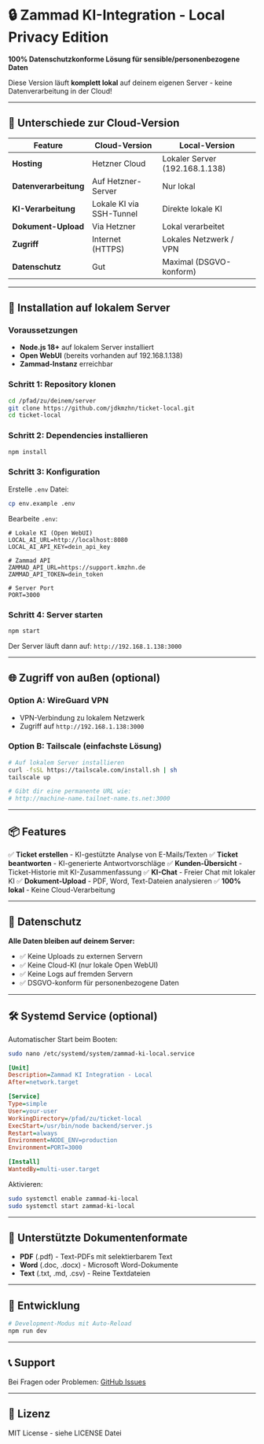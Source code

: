 # 🔒 Zammad KI-Integration - Local Privacy Edition

**100% Datenschutzkonforme Lösung für sensible/personenbezogene Daten**

Diese Version läuft **komplett lokal** auf deinem eigenen Server - keine Datenverarbeitung in der Cloud!

---

## 🎯 Unterschiede zur Cloud-Version

| Feature | Cloud-Version | Local-Version |
|---------|---------------|---------------|
| **Hosting** | Hetzner Cloud | Lokaler Server (192.168.1.138) |
| **Datenverarbeitung** | Auf Hetzner-Server | Nur lokal |
| **KI-Verarbeitung** | Lokale KI via SSH-Tunnel | Direkte lokale KI |
| **Dokument-Upload** | Via Hetzner | Lokal verarbeitet |
| **Zugriff** | Internet (HTTPS) | Lokales Netzwerk / VPN |
| **Datenschutz** | Gut | Maximal (DSGVO-konform) |

---

## 🚀 Installation auf lokalem Server

### Voraussetzungen
- **Node.js 18+** auf lokalem Server installiert
- **Open WebUI** (bereits vorhanden auf 192.168.1.138)
- **Zammad-Instanz** erreichbar

### Schritt 1: Repository klonen
```bash
cd /pfad/zu/deinem/server
git clone https://github.com/jdkmzhn/ticket-local.git
cd ticket-local
```

### Schritt 2: Dependencies installieren
```bash
npm install
```

### Schritt 3: Konfiguration
Erstelle `.env` Datei:
```bash
cp env.example .env
```

Bearbeite `.env`:
```env
# Lokale KI (Open WebUI)
LOCAL_AI_URL=http://localhost:8080
LOCAL_AI_API_KEY=dein_api_key

# Zammad API
ZAMMAD_API_URL=https://support.kmzhn.de
ZAMMAD_API_TOKEN=dein_token

# Server Port
PORT=3000
```

### Schritt 4: Server starten
```bash
npm start
```

Der Server läuft dann auf: `http://192.168.1.138:3000`

---

## 🌐 Zugriff von außen (optional)

### Option A: WireGuard VPN
- VPN-Verbindung zu lokalem Netzwerk
- Zugriff auf `http://192.168.1.138:3000`

### Option B: Tailscale (einfachste Lösung)
```bash
# Auf lokalem Server installieren
curl -fsSL https://tailscale.com/install.sh | sh
tailscale up

# Gibt dir eine permanente URL wie:
# http://machine-name.tailnet-name.ts.net:3000
```

---

## 📦 Features

✅ **Ticket erstellen** - KI-gestützte Analyse von E-Mails/Texten
✅ **Ticket beantworten** - KI-generierte Antwortvorschläge
✅ **Kunden-Übersicht** - Ticket-Historie mit KI-Zusammenfassung
✅ **KI-Chat** - Freier Chat mit lokaler KI
✅ **Dokument-Upload** - PDF, Word, Text-Dateien analysieren
✅ **100% lokal** - Keine Cloud-Verarbeitung

---

## 🔐 Datenschutz

**Alle Daten bleiben auf deinem Server:**
- ✅ Keine Uploads zu externen Servern
- ✅ Keine Cloud-KI (nur lokale Open WebUI)
- ✅ Keine Logs auf fremden Servern
- ✅ DSGVO-konform für personenbezogene Daten

---

## 🛠️ Systemd Service (optional)

Automatischer Start beim Booten:

```bash
sudo nano /etc/systemd/system/zammad-ki-local.service
```

```ini
[Unit]
Description=Zammad KI Integration - Local
After=network.target

[Service]
Type=simple
User=your-user
WorkingDirectory=/pfad/zu/ticket-local
ExecStart=/usr/bin/node backend/server.js
Restart=always
Environment=NODE_ENV=production
Environment=PORT=3000

[Install]
WantedBy=multi-user.target
```

Aktivieren:
```bash
sudo systemctl enable zammad-ki-local
sudo systemctl start zammad-ki-local
```

---

## 📝 Unterstützte Dokumentenformate

- **PDF** (.pdf) - Text-PDFs mit selektierbarem Text
- **Word** (.doc, .docx) - Microsoft Word-Dokumente
- **Text** (.txt, .md, .csv) - Reine Textdateien

---

## 🔧 Entwicklung

```bash
# Development-Modus mit Auto-Reload
npm run dev
```

---

## 📞 Support

Bei Fragen oder Problemen: [GitHub Issues](https://github.com/jdkmzhn/ticket-local/issues)

---

## 📄 Lizenz

MIT License - siehe LICENSE Datei

